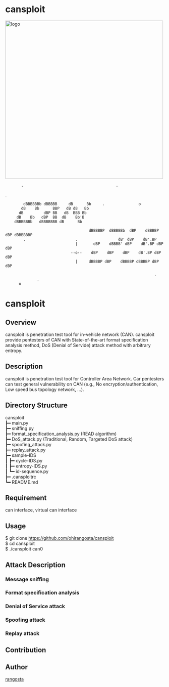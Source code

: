 # cansploit

<img width="500" alt="logo" src="https://user-images.githubusercontent.com/27995559/50401141-a2a72b00-07cf-11e9-8ba1-aa2f416a797b.png">

           .                                         .  
   .  
    
            dBBBBBBb dBBBBB     dB      Bb     .               o  
           dB    Bb      BBP   dB dB   Bb  
          dB         dBP BB   dB  BBB Bb  
         dB    Bb   dBP  BB  dB    Bb'B  
        dBBBBBBb   dBBBBBBB dB      Bb  
  
                                         dBBBBBP  dBBBBBb  dBP    dBBBBP dBP dBBBBBBP  
            .                      .                  dB' dBP    dB'.BP  
                                   |       dBP    dBBBB' dBP    dB'.BP dBP    dBP  
                                 --o--    dBP    dBP    dBP    dB'.BP dBP    dBP  
                                   |     dBBBBP dBP    dBBBBP dBBBBP dBP    dBP  
  
                                                                      .  
                  .  
          o  

cansploit
====

## Overview

cansploit is penetration test tool for in-vehicle network (CAN). cansploit provide pentesters of CAN with State-of-the-art format specification analysis method, DoS (Denial of Servide) attack method with arbitrary entropy.

## Description

cansploit is penetration test tool for Controller Area Network. Car pentesters can test general vulnerability on CAN (e.g., No encryption/authentication, Low speed bus topology network, ...).

## Directory Structure

cansploit  
┣━ main.py  
┣━ sniffing.py  
┣━ format_specification_analysis.py (READ algorithm)  
┣━ DoS_attack.py (Traditional, Random, Targeted DoS attack)  
┣━ spoofing_attack.py  
┣━ replay_attack.py  
┣━ sample-IDS  
┃	┣━ cycle-IDS.py  
┃	┣━ entropy-IDS.py  
┃	┗━ id-sequence.py  
┣━ .cansploitrc  
┗━ README.md  

## Requirement

can interface, virtual can interface

## Usage

$ git clone https://github.com/ohirangosta/cansploit  
$ cd cansploit  
$ ./cansploit can0  

## Attack Description

### Message sniffing

### Format specification analysis

### Denial of Service attack

### Spoofing attack

### Replay attack

## Contribution

## Author

[rangosta](https://github.com/ohirangosta)
